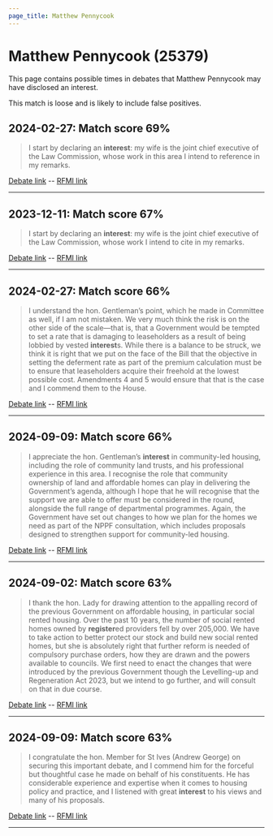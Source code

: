 ```yaml
---
page_title: Matthew Pennycook
---
```


# Matthew Pennycook  (25379)

This page contains possible times in debates that Matthew Pennycook may have disclosed an interest.

This match is loose and is likely to include false positives. 



## 2024-02-27: Match score 69%

>I start by declaring an **interest**: my wife is the joint chief executive of the Law Commission, whose work in this area I intend to reference in my remarks.

[Debate link](https://www.theyworkforyou.com/debates/?id=2024-02-27c.199.1)  --  [RFMI link](https://www.theyworkforyou.com/mp/25379/register)


---



## 2023-12-11: Match score 67%

>I start by declaring an **interest**: my wife is the joint chief executive of the Law Commission, whose work I intend to cite in my remarks.

[Debate link](https://www.theyworkforyou.com/debates/?id=2023-12-11c.706.0)  --  [RFMI link](https://www.theyworkforyou.com/mp/25379/register)


---



## 2024-02-27: Match score 66%

>I understand the hon. Gentleman’s point, which he made in Committee as well, if I am not mistaken. We very much think the risk is on the other side of the scale—that is, that a Government would be tempted to set a rate that is damaging to leaseholders as a result of being lobbied by vested **interest**s. While there is a balance to be struck, we think it is right that we put on the face of the Bill that the objective in setting the deferment rate as part of the premium calculation must be to ensure that leaseholders acquire their freehold at the lowest possible cost. Amendments 4 and 5 would ensure that that is the case and I commend them to the House.

[Debate link](https://www.theyworkforyou.com/debates/?id=2024-02-27c.201.0)  --  [RFMI link](https://www.theyworkforyou.com/mp/25379/register)


---



## 2024-09-09: Match score 66%

>I appreciate the hon. Gentleman’s **interest** in community-led housing, including the role of community land trusts, and his professional experience in this area. I recognise the role that community ownership of land and affordable homes can play in delivering the Government’s agenda, although I hope that he will recognise that the support we are able to offer must be considered in the round, alongside the full range of departmental programmes. Again, the Government have set out changes to how we plan for the homes we need as part of the NPPF consultation, which includes proposals designed to strengthen support for community-led housing.

[Debate link](https://www.theyworkforyou.com/debates/?id=2024-09-09b.672.3)  --  [RFMI link](https://www.theyworkforyou.com/mp/25379/register)


---



## 2024-09-02: Match score 63%

>I thank the hon. Lady for drawing attention to the appalling record of the previous Government on affordable housing, in particular social rented housing. Over the past 10 years, the number of social rented homes owned by **register**ed providers fell by over 205,000. We have to take action to better protect our stock and build new social rented homes, but she is absolutely right that further reform is needed of compulsory purchase orders, how they are drawn and the powers available to councils. We first need to enact the changes that were introduced by the previous Government though the Levelling-up and Regeneration Act 2023, but we intend to go further, and will consult on that in due course.

[Debate link](https://www.theyworkforyou.com/debates/?id=2024-09-02a.14.2)  --  [RFMI link](https://www.theyworkforyou.com/mp/25379/register)


---



## 2024-09-09: Match score 63%

>I congratulate the hon. Member for St Ives (Andrew George) on securing this important debate, and I commend him for the forceful but thoughtful case he made on behalf of his constituents. He has considerable experience and expertise when it comes to housing policy and practice, and I listened with great **interest** to his views and many of his proposals.

[Debate link](https://www.theyworkforyou.com/debates/?id=2024-09-09b.671.0)  --  [RFMI link](https://www.theyworkforyou.com/mp/25379/register)


---

